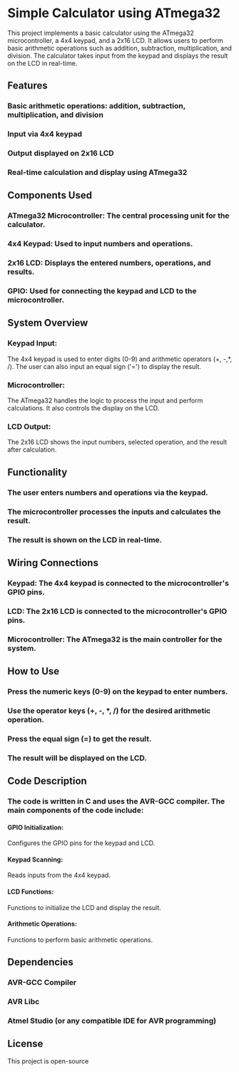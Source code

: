 # Simple Calculator using ATmega32

This project implements a basic calculator using the ATmega32 microcontroller, a 4x4 keypad, and a 2x16 LCD. It allows users to perform basic arithmetic operations such as addition, subtraction, multiplication, and division. The calculator takes input from the keypad and displays the result on the LCD in real-time.

## Features

### Basic arithmetic operations: addition, subtraction, multiplication, and division

### Input via 4x4 keypad

### Output displayed on 2x16 LCD

### Real-time calculation and display using ATmega32

## Components Used

### ATmega32 Microcontroller: The central processing unit for the calculator.

### 4x4 Keypad: Used to input numbers and operations.

### 2x16 LCD: Displays the entered numbers, operations, and results.

### GPIO: Used for connecting the keypad and LCD to the microcontroller.

## System Overview

### Keypad Input:

The 4x4 keypad is used to enter digits (0-9) and arithmetic operators (+, -,\*, /). The user can also input an equal sign ('=') to display the result.

### Microcontroller:

The ATmega32 handles the logic to process the input and perform calculations. It also controls the display on the LCD.

### LCD Output:

The 2x16 LCD shows the input numbers, selected operation, and the result after calculation.

## Functionality

### The user enters numbers and operations via the keypad.

### The microcontroller processes the inputs and calculates the result.

### The result is shown on the LCD in real-time.

## Wiring Connections

### Keypad: The 4x4 keypad is connected to the microcontroller's GPIO pins.

### LCD: The 2x16 LCD is connected to the microcontroller's GPIO pins.

### Microcontroller: The ATmega32 is the main controller for the system.

## How to Use

### Press the numeric keys (0-9) on the keypad to enter numbers.

### Use the operator keys (+, -, \*, /) for the desired arithmetic operation.

### Press the equal sign (=) to get the result.

### The result will be displayed on the LCD.

## Code Description

### The code is written in C and uses the AVR-GCC compiler. The main components of the code include:

#### GPIO Initialization:

Configures the GPIO pins for the keypad and LCD.

#### Keypad Scanning:

Reads inputs from the 4x4 keypad.

#### LCD Functions:

Functions to initialize the LCD and display the result.

#### Arithmetic Operations:

Functions to perform basic arithmetic operations.

## Dependencies

### AVR-GCC Compiler

### AVR Libc

### Atmel Studio (or any compatible IDE for AVR programming)

## License

This project is open-source
